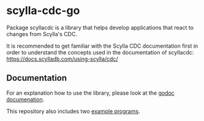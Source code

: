 # scylla-cdc-go

Package scyllacdc is a library that helps develop applications that react
to changes from Scylla's CDC.

It is recommended to get familiar with the Scylla CDC documentation first
in order to understand the concepts used in the documentation of scyllacdc:
https://docs.scylladb.com/using-scylla/cdc/

## Documentation

For an explanation how to use the library, please look at the [godoc documenation](https://godoc.org/github.com/gowittechnology/scylla-cdc-go).

This repository also includes two [example programs](examples).
